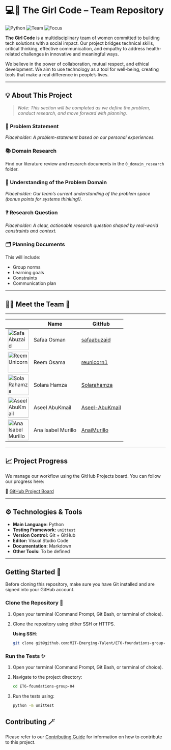 # 💻🌸 The Girl Code – Team Repository

![Python](https://img.shields.io/badge/technology-python-blue.svg)
![Team](https://img.shields.io/badge/team-all_women-ff69b4.svg)
![Focus](https://img.shields.io/badge/focus-health_and_tech-purple.svg)

**The Girl Code** is a multidisciplinary team of women committed to building tech solutions with a social impact. Our project bridges technical skills, critical thinking, effective communication, and empathy to address health-related challenges in innovative and meaningful ways.

We believe in the power of collaboration, mutual respect, and ethical development. We aim to use technology as a tool for well-being, creating tools that make a real difference in people’s lives.

---

## 💡 About This Project

> *Note: This section will be completed as we define the problem, conduct research, and move forward with planning.*

### 📌 Problem Statement
*Placeholder: A problem-statement based on our personal experiences.*

### 📚 Domain Research
Find our literature review and research documents in the `0_domain_research` folder.

### 🧠 Understanding of the Problem Domain
*Placeholder: Our team’s current understanding of the problem space (bonus points for systems thinking!).*

### ❓ Research Question
*Placeholder: A clear, actionable research question shaped by real-world constraints and context.*

### 🗂️ Planning Documents
This will include:
- Group norms
- Learning goals
- Constraints
- Communication plan


---

## 👩‍💻 Meet the Team 👑

---

<!-- markdownlint-disable MD033 -->
<table>
   <thead>
      <tr>
         <th></th>
         <th><strong>Name</strong></th>
         <th><strong>GitHub</strong></th>
      </tr>
   </thead>
   <tbody>
   <tr>
      <td><img src="https://avatars.githubusercontent.com/u/111435149?v=4" width="65" alt="Safa Abuzaid"></td>
      <td>Safaa Osman</td>
      <td><a href="https://github.com/safaabuzaid">safaabuzaid</a></td>
   </tr>
   <tr>
      <td><img src="https://avatars.githubusercontent.com/u/142197471?v=4" width="65" alt="Reem Unicorn"></td>
      <td>Reem Osama</td>
      <td><a href="https://github.com/reunicorn1">reunicorn1</a></td>
   </tr>
   <tr>
      <td><img src="https://avatars.githubusercontent.com/u/143920997?v=4" width="65" alt="Sola Rahamza"></td>
      <td>Solara Hamza</td>
      <td><a href="https://github.com/Solarahamza">Solarahamza</a></td>
   </tr>
   <tr>
      <td><img src="https://avatars.githubusercontent.com/u/142165150?v=4" width="65" alt="Aseel AbuKmail"></td>
      <td>Aseel AbuKmail</td>
      <td><a href="https://github.com/Aseel-AbuKmail">Aseel-AbuKmail</a></td>
   </tr>
   <tr>
      <td><img src="https://avatars.githubusercontent.com/u/189562848?v=4" width="65" alt="Ana Isabel Murillo"></td>
      <td>Ana Isabel Murillo</td>
      <td><a href="https://github.com/AnaiMurillo">AnaiMurillo</a></td>
   </tr>
   </tbody>
</table>
<!-- markdownlint-enable MD033 -->

---

## 📈 Project Progress

We manage our workflow using the GitHub Projects board. You can follow our progress here:

📌 [GitHub Project Board](https://github.com/orgs/MIT-Emerging-Talent/projects/200/views/1)

---

## ⚙️ Technologies & Tools

- **Main Language:** Python
- **Testing Framework:** `unittest`
- **Version Control:** Git + GitHub
- **Editor:** Visual Studio Code
- **Documentation:** Markdown
- **Other Tools:** To be defined

---

## Getting Started 🚀

Before cloning this repository, make sure you have Git
installed and are signed into your GitHub account.

### Clone the Repository 💬

1. Open your terminal (Command Prompt, Git Bash, or terminal of choice).

2. Clone the repository using either SSH or HTTPS.

   **Using SSH**:

   ```bash
   git clone git@github.com:MIT-Emerging-Talent/ET6-foundations-group-04.git
   ```

### Run the Tests ✨

1. Open your terminal (Command Prompt, Git Bash, or terminal of choice).

2. Navigate to the project directory:

   ```bash
   cd ET6-foundations-group-04
   ```

3. Run the tests using:

   ```bash
   python -m unittest
   ```

## Contributing 🪄

Please refer to our [Contributing Guide](CONTRIBUTING.md) for information
on how to contribute to this project.

